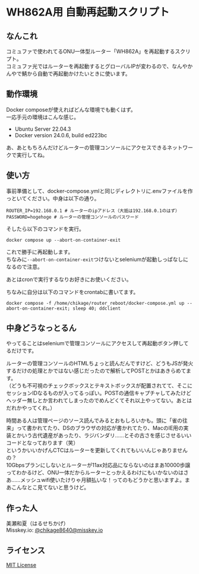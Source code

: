 # WH862A用 自動再起動スクリプト

## なんこれ
コミュファで使われてるONU一体型ルーター「WH862A」を再起動するスクリプト。  
コミュファ光ではルーターを再起動するとグローバルIPが変わるので、なんやかんやで鯖から自動で再起動かけたいときに使います。

## 動作環境
Docker composeが使えればどんな環境でも動くはず。  
一応手元の環境はこんな感じ。

- Ubuntu Server 22.04.3
- Docker version 24.0.6, build ed223bc

あ、あともちろんだけどルーターの管理コンソールにアクセスできるネットワークで実行してね。

## 使い方
事前準備として、docker-compose.ymlと同じディレクトリに.envファイルを作っといてください。中身は以下の通り。
```
ROUTER_IP=192.168.0.1 # ルーターのipアドレス（大抵は192.168.0.1のはず）
PASSWORD=hogehoge # ルーターの管理コンソールのパスワード
```

そしたら以下のコマンドを実行。

```
docker compose up --abort-on-container-exit
```

これで勝手に再起動します。  
ちなみに`--abort-on-container-exit`つけないとseleniumが起動しっぱなしになるので注意。

あとはcronで実行するなりお好きにお使いください。

ちなみに自分は以下のコマンドをcrontabに書いてます。

```
docker compose -f /home/chikage/router_reboot/docker-compose.yml up --abort-on-container-exit; sleep 40; ddclient
```

## 中身どうなっとるん

やってることはseleniumで管理コンソールにアクセスして再起動ボタン押してるだけです。

ルーターの管理コンソールのHTMLちょっと読んだんですけど、どうもJSが発火するだけの処理とかではない感じだったので解析してPOSTとかはあきらめてます。  
（どうも不可視のチェックボックスとテキストボックスが配置されてて、そこにセッションIDなるものが入ってるっぽい。POSTの通信キャプチャしてみたけどヘッダー無しとか言われてしまったのでめんどくてそれ以上やってない。あとはだれかやってくれ。）

時間ある人は管理ページのソース読んでみるとおもしろいかも。頭に「雀の往来」って書かれてたり、DSのブラウザの対応が書かれてたり、MacのIE用の実装とかいう古代遺産があったり、ラジバンダリ……とその古さを感じさせるいいコードとなっております（笑）  
というかいいかげんCTCはルーターを更新してくれてもいいんじゃありませんの？  
10Gbpsプランにしないとルーターが11ax対応品にならないのはまあ10000歩譲ってわかるけど、ONU一体だからルーターとっかえるわけにもいかないのはさあ……メッシュwifi使いたけりゃ月額払いな！ってのもどうかと思いますよ。まあこんなとこ見てないと思うけど。

## 作った人

美瀬和夏（はるせちかげ）  
Misskey.io: [@chikage8640@misskey.io](https://misskey.io/@chikage8640)

## ライセンス
[MIT License](/LICENSE)
